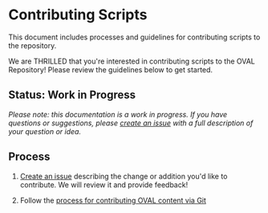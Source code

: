 # Contributing Scripts

This document includes processes and guidelines for contributing scripts to the repository.

We are THRILLED that you're interested in contributing scripts to the OVAL Repository! Please
review the guidelines below to get started.

## Status: Work in Progress
*Please note: this documentation is a work in progress. If you have questions or suggestions, 
please [create an issue](https://github.com/CISecurity/OVALRepo/issues/new) with a full
description of your question or idea.*

## Process

1. [Create an issue](https://github.com/CISecurity/OVALRepo/issues/new) describing the change or
addition you'd like to contribute. We will review it and provide feedback!

2. Follow the [process for contributing OVAL content via Git](./../CONTRIBUTING.md)
